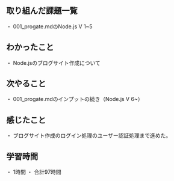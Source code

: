 ## 取り組んだ課題一覧
・ 001_progate.mdのNode.js Ⅴ 1~5
## わかったこと
・ Node.jsのブログサイト作成について
## 次やること
・ 001_progate.mdのインプットの続き（Node.js Ⅴ 6~）
## 感じたこと
・ ブログサイト作成のログイン処理のユーザー認証処理まで進めた。
## 学習時間
・ 1時間
・ 合計97時間
